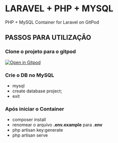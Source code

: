 # LARAVEL + PHP + MYSQL
PHP + MySQL Container for Laravel on GitPod

## PASSOS PARA UTILIZAÇÃO

### Clone o projeto para o gitpod
[![Open in Gitpod](https://gitpod.io/button/open-in-gitpod.svg)](https://gitpod.io/#https://github.com/wagcbjr/laravel-php-mysql/)


### Crie o DB no MySQL
- mysql
- create database project;
- exit

### Após iniciar o Container
- composer install
- renomear o arquivo <b>.env.example</b> para <b>.env</b>
- php artisan key:generate
- php artisan serve

